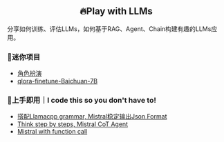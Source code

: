 
<h2 align="center">
🔥Play with LLMs
</h2>

分享如何训练、评估LLMs，如何基于RAG、Agent、Chain构建有趣的LLMs应用。

### 🧐迷你项目
- [角色扮演](./roleplay/README.md)
- [qlora-finetune-Baichuan-7B](./finetune-qlora-baichuan/)

### 🚀上手即用｜I code this so you don't have to!
- [搭配Llamacpp grammar, Mistral稳定输出Json Format](./examples/mistral-stable-output-JSON-format.ipynb)
- [Think step by steps, Mistral CoT Agent](./examples/mistral-CoT-Agent.ipynb)
- [Mistral with function call](./examples/mistral-function-call.ipynb)